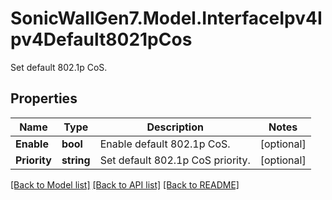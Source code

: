 # SonicWallGen7.Model.InterfaceIpv4Ipv4Default8021pCos
Set default 802.1p CoS.

## Properties

Name | Type | Description | Notes
------------ | ------------- | ------------- | -------------
**Enable** | **bool** | Enable default 802.1p CoS. | [optional] 
**Priority** | **string** | Set default 802.1p CoS priority. | [optional] 

[[Back to Model list]](../README.md#documentation-for-models) [[Back to API list]](../README.md#documentation-for-api-endpoints) [[Back to README]](../README.md)

